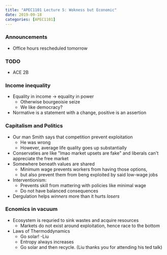 ```yaml
---
title: "APEC1101 Lecture 5: Wokness but Economic"
date: 2019-09-18
categories: [APEC1101]
---
```


### Announcements

- Office hours rescheduled tomorrow

### TODO

- ACE 2B

### Income inequality

- Equality in income &rarr; equality in power
    - Otherwise bourgeoisie seize
    - We like democracy?
- Normative is a statement with a change, positive is an assertion     


### Capitalism and Politics

- Our man Smith says that competition prevent exploitation
    - He was wrong
    - However, average life quality goes up substantially
- Conservaties are like "lmao market upsets are fake" and liberals сan't appreciate the free market
- Somewhere beneath values are shared 
    - Minimum wage prevents workers  from having those options,
    - but also prevent them from beng exploited by said low-wage jobs
- Interventionism:
    - Prevents skill from mattering with policies like minimal wage
    - Do not have balanced consequences
- Dergulation helps *winners* more than it hurts *losers*

### Ecnomics in vacuum

- Ecosystem is requried to sink wastes and acquire resources
    - Markets do not exist around exploitation, hence race to the bottom
- Laws of Thermoddynamics
    - Go solar! -Liu
    - Entropy always increases
    - Go solar and then recycle. (Liu thanks you for attending his ted talk)
